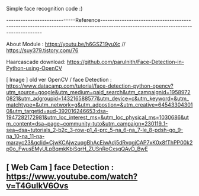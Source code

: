 
Simple face recognition code :)


-----------------------------Reference-----------------------------------------------------------------------------------------------------------------------------------

About Module : https://youtu.be/h6GSZ19yuXc // https://suy379.tistory.com/76

Haarcascade download: https://github.com/parulnith/Face-Detection-in-Python-using-OpenCV

[ Image ] old ver OpenCV / face Detection : https://www.datacamp.com/tutorial/face-detection-python-opencv?utm_source=google&utm_medium=paid_search&utm_campaignid=19589720821&utm_adgroupid=143216588577&utm_device=c&utm_keyword=&utm_matchtype=&utm_network=g&utm_adpostion=&utm_creative=645433043010&utm_targetid=aud-392016246653:dsa-1947282172981&utm_loc_interest_ms=&utm_loc_physical_ms=1030686&utm_content=dsa~page~community-tuto&utm_campaign=230119_1-sea~dsa~tutorials_2-b2c_3-row-p1_4-prc_5-na_6-na_7-le_8-pdsh-go_9-na_10-na_11-na-marayc23&gclid=CjwKCAjwzuqgBhAcEiwAdj5dRvqgjCAP7xK0x8fThPP00k2p0o_FwusEMyULpBqmkKbiSqrH_ZUSnRoCxsgQAvD_BwE

[ Web Cam ] face Detection : https://www.youtube.com/watch?v=T4GulkV6Ovs
-------------------------------------------------------------------------------------------------------------------------------------------------------------------------
